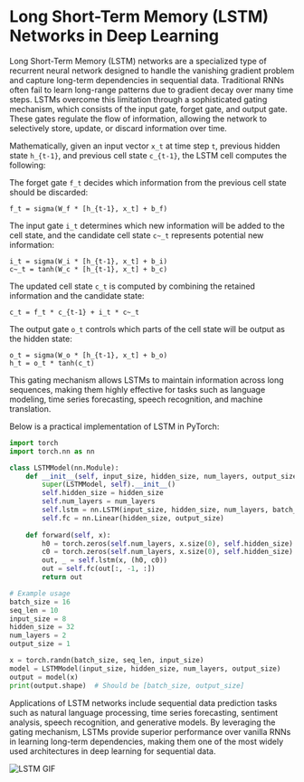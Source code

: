 # Long Short-Term Memory (LSTM) Networks in Deep Learning

Long Short-Term Memory (LSTM) networks are a specialized type of recurrent neural network designed to handle the vanishing gradient problem and capture long-term dependencies in sequential data. Traditional RNNs often fail to learn long-range patterns due to gradient decay over many time steps. LSTMs overcome this limitation through a sophisticated gating mechanism, which consists of the input gate, forget gate, and output gate. These gates regulate the flow of information, allowing the network to selectively store, update, or discard information over time.

Mathematically, given an input vector `x_t` at time step `t`, previous hidden state `h_{t-1}`, and previous cell state `c_{t-1}`, the LSTM cell computes the following:

The forget gate `f_t` decides which information from the previous cell state should be discarded:

```
f_t = sigma(W_f * [h_{t-1}, x_t] + b_f)
```

The input gate `i_t` determines which new information will be added to the cell state, and the candidate cell state `c~_t` represents potential new information:

```
i_t = sigma(W_i * [h_{t-1}, x_t] + b_i)
c~_t = tanh(W_c * [h_{t-1}, x_t] + b_c)
```

The updated cell state `c_t` is computed by combining the retained information and the candidate state:

```
c_t = f_t * c_{t-1} + i_t * c~_t
```

The output gate `o_t` controls which parts of the cell state will be output as the hidden state:

```
o_t = sigma(W_o * [h_{t-1}, x_t] + b_o)
h_t = o_t * tanh(c_t)
```

This gating mechanism allows LSTMs to maintain information across long sequences, making them highly effective for tasks such as language modeling, time series forecasting, speech recognition, and machine translation.

Below is a practical implementation of LSTM in PyTorch:

```python
import torch
import torch.nn as nn

class LSTMModel(nn.Module):
    def __init__(self, input_size, hidden_size, num_layers, output_size, dropout=0.1):
        super(LSTMModel, self).__init__()
        self.hidden_size = hidden_size
        self.num_layers = num_layers
        self.lstm = nn.LSTM(input_size, hidden_size, num_layers, batch_first=True, dropout=dropout)
        self.fc = nn.Linear(hidden_size, output_size)
    
    def forward(self, x):
        h0 = torch.zeros(self.num_layers, x.size(0), self.hidden_size).to(x.device)
        c0 = torch.zeros(self.num_layers, x.size(0), self.hidden_size).to(x.device)
        out, _ = self.lstm(x, (h0, c0))
        out = self.fc(out[:, -1, :])
        return out

# Example usage
batch_size = 16
seq_len = 10
input_size = 8
hidden_size = 32
num_layers = 2
output_size = 1

x = torch.randn(batch_size, seq_len, input_size)
model = LSTMModel(input_size, hidden_size, num_layers, output_size)
output = model(x)
print(output.shape)  # Should be [batch_size, output_size]
```

Applications of LSTM networks include sequential data prediction tasks such as natural language processing, time series forecasting, sentiment analysis, speech recognition, and generative models. By leveraging the gating mechanism, LSTMs provide superior performance over vanilla RNNs in learning long-term dependencies, making them one of the most widely used architectures in deep learning for sequential data.

![LSTM GIF](https://miro.medium.com/v2/0*oY-GwnsZDEaHdVyf.gif)
